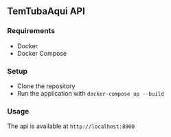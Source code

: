 ## TemTubaAqui API

### Requirements

- Docker
- Docker Compose

### Setup

- Clone the repository
- Run the application with `docker-compose up --build`

### Usage

The api is available at `http://localhost:8000`